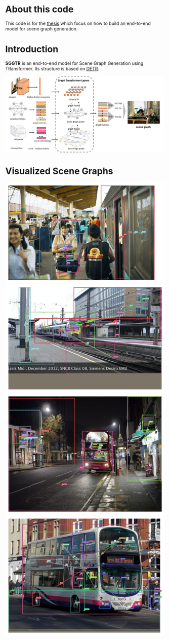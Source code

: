 # About this code

This code is for the [thesis](https://nbviewer.jupyter.org/github/MoChen-bop/SGGTR/blob/main/__old__/pdf/thesis.pdf) which focus on how to build an end-to-end model for scene graph generation.

# Introduction

**SGGTR** is an end-to-end model for Scene Graph Generation using TRansformer. Its structure is based on [DETR]().

![main_pipeline](images/main_pipeline.png)

# Visualized Scene Graphs

![152_0247_pred](images/152_0247_pred.png)
![152_0039_pred](images/152_0039_pred.png)
![152_0086_pred](images/152_0086_pred.png)
![152_0186_pred](images/152_0186_pred.png)
